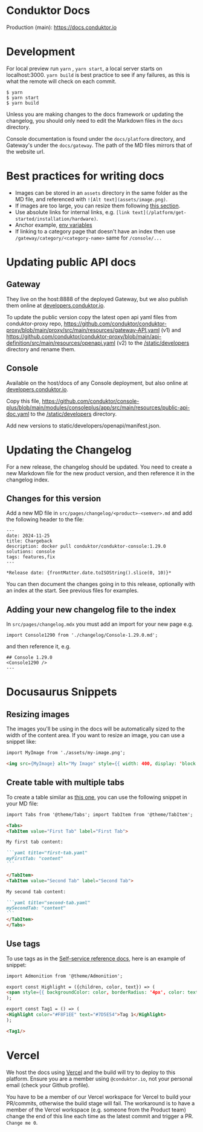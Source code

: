 # Conduktor Docs
Production (main): https://docs.conduktor.io

# Development
For local preview run `yarn` , `yarn start`, a local server starts on localhost:3000. `yarn build` is best practice to see if any failures, as this is what the remote will check on each commit.
```
$ yarn
$ yarn start
$ yarn build
```

Unless you are making changes to the docs framework or updating the changelog, you should only need to edit the Markdown files in the `docs` directory.

Console documentation is found under the `docs/platform` directory, and Gateway's under the `docs/gateway`. The path of the MD files mirrors that of the website url.

# Best practices for writing docs

- Images can be stored in an `assets` directory in the same folder as the MD file, and referenced with `![Alt text](assets/image.png)`.
- If images are too large, you can resize them following [this section](#resizing-images).
- Use absolute links for internal links, e.g. `[link text](/platform/get-started/installation/hardware)`.
- Anchor example, [env variables](/platform/get-started/configuration/env-variables/#auditlog-export-properties)
- If linking to a category page that doesn't have an index then use `/gateway/category/<category-name>` same for `/console/...`

# Updating public API docs

## Gateway
They live on the host:8888 of the deployed Gateway, but we also publish them online at [developers.conduktor.io](https://developers.conduktor.io/?product=gateway).

To update the public version copy the latest open api yaml files from conduktor-proxy repo,
https://github.com/conduktor/conduktor-proxy/blob/main/proxy/src/main/resources/gateway-API.yaml (v1)
and https://github.com/conduktor/conduktor-proxy/blob/main/api-definition/src/main/resources/openapi.yaml (v2)
to the [/static/developers](./static/developers/openapi/gateway) directory and rename them.

## Console
Available on the host/docs of any Console deployment, but also online at [developers.conduktor.io](https://developers.conduktor.io/?product=console).

Copy this file, https://github.com/conduktor/console-plus/blob/main/modules/consoleplus/app/src/main/resources/public-api-doc.yaml
to the [/static/developers](./static/developers/openapi/console) directory.

Add new versions to static/developers/openapi/manifest.json.

# Updating the Changelog

For a new release, the changelog should be updated.  You need to create a new Markdown file for the new product version, and then reference it in the changelog index.

## Changes for this version

Add a new MD file in `src/pages/changelog/<product>-<semver>.md` and add the following header to the file:

```
---
date: 2024-11-25
title: Chargeback
description: docker pull conduktor/conduktor-console:1.29.0
solutions: console
tags: features,fix
---

*Release date: {frontMatter.date.toISOString().slice(0, 10)}*
```

You can then document the changes going in to this release, optionally with an index at the start.  See previous files for examples.

## Adding your new changelog file to the index

In `src/pages/changelog.mdx` you must add an import for your new page e.g.

```
import Console1290 from './changelog/Console-1.29.0.md';
```

and then reference it, e.g.

```
## Console 1.29.0
<Console1290 />
---
```

# Docusaurus Snippets

## Resizing images

The images you'll be using in the docs will be automatically sized to the width of the content area.
If you want to resize an image, you can use a snippet like:

```md
import MyImage from './assets/my-image.png';

<img src={MyImage} alt="My Image" style={{ width: 400, display: 'block', margin: 'auto' }} />
```

## Create table with multiple tabs

To create a table similar as [this one](/platform/get-started/configuration/user-authentication/SSO/azure/#console-configuration), you can use the following snippet in your MD file:

````md
import Tabs from '@theme/Tabs'; import TabItem from '@theme/TabItem';

<Tabs>
<TabItem value="First Tab" label="First Tab">

My first tab content:

```yaml title="first-tab.yaml"
myFirstTab: "content"
```

</TabItem>
<TabItem value="Second Tab" label="Second Tab">

My second tab content:

```yaml title="second-tab.yaml"
mySecondTab: "content"
```
</TabItem>
</Tabs>
````

## Use tags

To use tags as in the [Self-service reference docs](/platform/reference/resource-reference/self-service/), here is an example of snippet:

```md
import Admonition from '@theme/Admonition';

export const Highlight = ({children, color, text}) => (
<span style={{ backgroundColor: color, borderRadius: '4px', color: text, padding: '0.2rem 0.5rem', fontWeight: '500' }}> {children} </span>
);

export const Tag1 = () => (
<Highlight color="#F8F1EE" text="#7D5E54">Tag 1</Highlight>
);

<Tag1/>
```


# Vercel

We host the docs using [Vercel](https://vercel.com/) and the build will try to deploy to this platform. Ensure you are a member using `@conduktor.io`, not your personal email (check your Github profile).

You have to be a member of our Vercel workspace for Vercel to build your PR/commits, otherwise the build stage will fail. The workaround is to have a member of the Vercel workspace (e.g. someone from the Product team) change the end of this line each time as the latest commit and trigger a PR. `Change me 0`.
